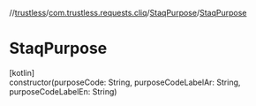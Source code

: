 //[trustless](../../../index.md)/[com.trustless.requests.cliq](../index.md)/[StaqPurpose](index.md)/[StaqPurpose](-staq-purpose.md)

# StaqPurpose

[kotlin]\
constructor(purposeCode: String, purposeCodeLabelAr: String, purposeCodeLabelEn: String)
